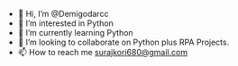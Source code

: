 - 👋 Hi, I’m @Demigodarcc
- 👀 I’m interested in Python
- 🌱 I’m currently learning Python
- 💞️ I’m looking to collaborate on Python plus RPA Projects.
- 📫 How to reach me surajkori680@gmail.com

<!---
Demigodarcc/Demigodarcc is a ✨ special ✨ repository because its `README.md` (this file) appears on your GitHub profile.
You can click the Preview link to take a look at your changes.
--->
